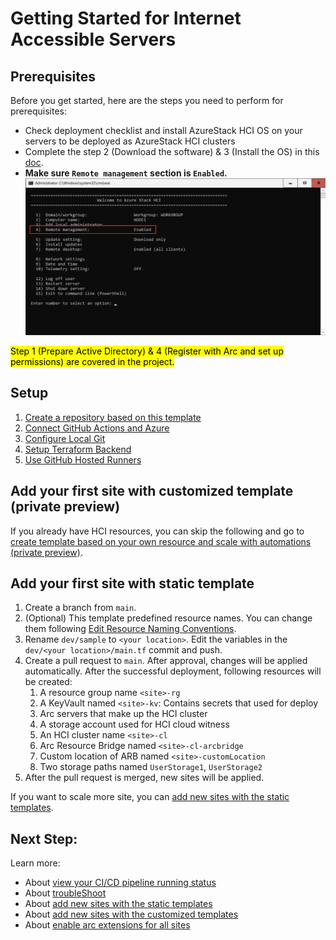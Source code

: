 # Getting Started for Internet Accessible Servers
## Prerequisites

Before you get started, here are the steps you need to perform for prerequisites:

- Check deployment checklist and install AzureStack HCI OS on your servers to be deployed as AzureStack HCI clusters
- Complete the step 2 (Download the software) & 3 (Install the OS) in this [doc](https://learn.microsoft.com/en-us/azure-stack/hci/deploy/download-azure-stack-hci-23h2-software).
- **Make sure `Remote management` section is `Enabled`.**
![Remote management](./img/remoteManagement.png)

<mark>Step 1 (Prepare Active Directory) & 4 (Register with Arc and set up permissions) are covered in the project.</mark>

## Setup

1. [Create a repository based on this template](./Create-Repository.md)
2. [Connect GitHub Actions and Azure](./Connect-Azure.md)
3. [Configure Local Git](./Configure-Local-Git.md)
4. [Setup Terraform Backend](./Setup-Terraform-Backend.md)
5. [Use GitHub Hosted Runners](./Use-GitHub-Hosted-Runners.md)

## Add your first site with customized template (private preview)
If you already have HCI resources, you can skip the following and go to [create template based on your own resource and scale with automations (private preview)](./Add-New-Sites-with-automation.md).

## Add your first site with static template


1. Create a branch from `main`.
2. (Optional) This template predefined resource names. You can change them following [Edit Resource Naming Conventions](./Naming-Conventions.md).
3. Rename `dev/sample` to `<your location>`. Edit the variables in the `dev/<your location>/main.tf` commit and push.
4. Create a pull request to `main`. After approval, changes will be applied automatically. After the successful deployment, following resources will be created:
    1. A resource group name `<site>-rg`
    2. A KeyVault named `<site>-kv`: Contains secrets that used for deploy
    3. Arc servers that make up the HCI cluster
    4. A storage account used for HCI cloud witness
    5. An HCI cluster name `<site>-cl`
    6. Arc Resource Bridge named `<site>-cl-arcbridge`
    7. Custom location of ARB named `<site>-customLocation`
    8. Two storage paths named `UserStorage1`, `UserStorage2`
5. After the pull request is merged, new sites will be applied.

If you want to scale more site, you can [add new sites with the static templates](./Add-New-Sites-with-static.md).
## Next Step:
Learn more:
- About [view your CI/CD pipeline running status](./View-pipeline.md)
- About [troubleShoot](./TroubleShooting.md)
- About [add new sites with the static templates](./Add-New-Sites-with-static.md)
- About [add new sites with the customized templates](./Add-New-Sites-with-automation.md)
- About [enable arc extensions for all sites](../README.md#enable-arc-extensions-for-all-sites)